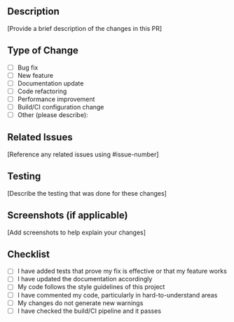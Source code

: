 ## Description

[Provide a brief description of the changes in this PR]

## Type of Change

- [ ] Bug fix
- [ ] New feature
- [ ] Documentation update
- [ ] Code refactoring
- [ ] Performance improvement
- [ ] Build/CI configuration change
- [ ] Other (please describe):

## Related Issues

[Reference any related issues using #issue-number]

## Testing

[Describe the testing that was done for these changes]

## Screenshots (if applicable)

[Add screenshots to help explain your changes]

## Checklist

- [ ] I have added tests that prove my fix is effective or that my feature works
- [ ] I have updated the documentation accordingly
- [ ] My code follows the style guidelines of this project
- [ ] I have commented my code, particularly in hard-to-understand areas
- [ ] My changes do not generate new warnings
- [ ] I have checked the build/CI pipeline and it passes 